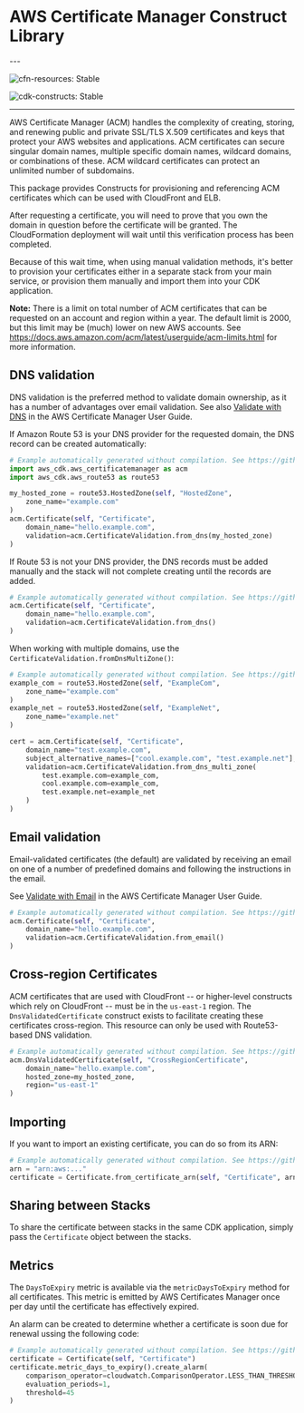 # AWS Certificate Manager Construct Library

<!--BEGIN STABILITY BANNER-->---


![cfn-resources: Stable](https://img.shields.io/badge/cfn--resources-stable-success.svg?style=for-the-badge)

![cdk-constructs: Stable](https://img.shields.io/badge/cdk--constructs-stable-success.svg?style=for-the-badge)

---
<!--END STABILITY BANNER-->

AWS Certificate Manager (ACM) handles the complexity of creating, storing, and renewing public and private SSL/TLS X.509 certificates and keys that
protect your AWS websites and applications. ACM certificates can secure singular domain names, multiple specific domain names, wildcard domains, or
combinations of these. ACM wildcard certificates can protect an unlimited number of subdomains.

This package provides Constructs for provisioning and referencing ACM certificates which can be used with CloudFront and ELB.

After requesting a certificate, you will need to prove that you own the
domain in question before the certificate will be granted. The CloudFormation
deployment will wait until this verification process has been completed.

Because of this wait time, when using manual validation methods, it's better
to provision your certificates either in a separate stack from your main
service, or provision them manually and import them into your CDK application.

**Note:** There is a limit on total number of ACM certificates that can be requested on an account and region within a year.
The default limit is 2000, but this limit may be (much) lower on new AWS accounts.
See https://docs.aws.amazon.com/acm/latest/userguide/acm-limits.html for more information.

## DNS validation

DNS validation is the preferred method to validate domain ownership, as it has a number of advantages over email validation.
See also [Validate with DNS](https://docs.aws.amazon.com/acm/latest/userguide/gs-acm-validate-dns.html)
in the AWS Certificate Manager User Guide.

If Amazon Route 53 is your DNS provider for the requested domain, the DNS record can be
created automatically:

```python
# Example automatically generated without compilation. See https://github.com/aws/jsii/issues/826
import aws_cdk.aws_certificatemanager as acm
import aws_cdk.aws_route53 as route53

my_hosted_zone = route53.HostedZone(self, "HostedZone",
    zone_name="example.com"
)
acm.Certificate(self, "Certificate",
    domain_name="hello.example.com",
    validation=acm.CertificateValidation.from_dns(my_hosted_zone)
)
```

If Route 53 is not your DNS provider, the DNS records must be added manually and the stack will not complete
creating until the records are added.

```python
# Example automatically generated without compilation. See https://github.com/aws/jsii/issues/826
acm.Certificate(self, "Certificate",
    domain_name="hello.example.com",
    validation=acm.CertificateValidation.from_dns()
)
```

When working with multiple domains, use the `CertificateValidation.fromDnsMultiZone()`:

```python
# Example automatically generated without compilation. See https://github.com/aws/jsii/issues/826
example_com = route53.HostedZone(self, "ExampleCom",
    zone_name="example.com"
)
example_net = route53.HostedZone(self, "ExampleNet",
    zone_name="example.net"
)

cert = acm.Certificate(self, "Certificate",
    domain_name="test.example.com",
    subject_alternative_names=["cool.example.com", "test.example.net"],
    validation=acm.CertificateValidation.from_dns_multi_zone(
        test.example.com=example_com,
        cool.example.com=example_com,
        test.example.net=example_net
    )
)
```

## Email validation

Email-validated certificates (the default) are validated by receiving an
email on one of a number of predefined domains and following the instructions
in the email.

See [Validate with Email](https://docs.aws.amazon.com/acm/latest/userguide/gs-acm-validate-email.html)
in the AWS Certificate Manager User Guide.

```python
# Example automatically generated without compilation. See https://github.com/aws/jsii/issues/826
acm.Certificate(self, "Certificate",
    domain_name="hello.example.com",
    validation=acm.CertificateValidation.from_email()
)
```

## Cross-region Certificates

ACM certificates that are used with CloudFront -- or higher-level constructs which rely on CloudFront -- must be in the `us-east-1` region.
The `DnsValidatedCertificate` construct exists to facilitate creating these certificates cross-region. This resource can only be used with
Route53-based DNS validation.

```python
# Example automatically generated without compilation. See https://github.com/aws/jsii/issues/826
acm.DnsValidatedCertificate(self, "CrossRegionCertificate",
    domain_name="hello.example.com",
    hosted_zone=my_hosted_zone,
    region="us-east-1"
)
```

## Importing

If you want to import an existing certificate, you can do so from its ARN:

```python
# Example automatically generated without compilation. See https://github.com/aws/jsii/issues/826
arn = "arn:aws:..."
certificate = Certificate.from_certificate_arn(self, "Certificate", arn)
```

## Sharing between Stacks

To share the certificate between stacks in the same CDK application, simply
pass the `Certificate` object between the stacks.

## Metrics

The `DaysToExpiry` metric is available via the `metricDaysToExpiry` method for
all certificates. This metric is emitted by AWS Certificates Manager once per
day until the certificate has effectively expired.

An alarm can be created to determine whether a certificate is soon due for
renewal ussing the following code:

```python
# Example automatically generated without compilation. See https://github.com/aws/jsii/issues/826
certificate = Certificate(self, "Certificate")
certificate.metric_days_to_expiry().create_alarm(
    comparison_operator=cloudwatch.ComparisonOperator.LESS_THAN_THRESHOLD,
    evaluation_periods=1,
    threshold=45
)
```
